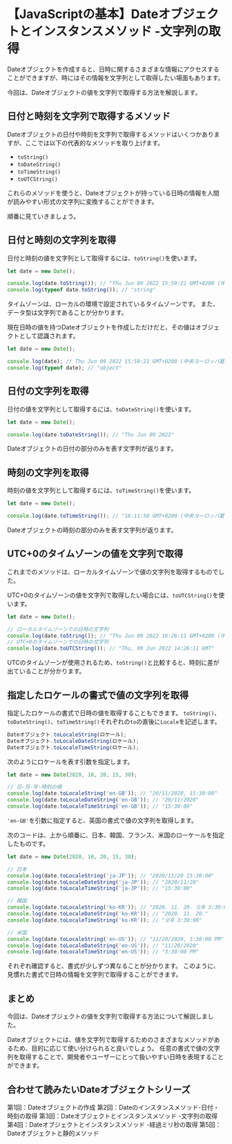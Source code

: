 # 【JavaScriptの基本】Dateオブジェクトとインスタンスメソッド -文字列の取得

Dateオブジェクトを作成すると、日時に関するさまざまな情報にアクセスすることができますが、時にはその情報を文字列として取得したい場面もあります。

今回は、Dateオブジェクトの値を文字列で取得する方法を解説します。

## 日付と時刻を文字列で取得するメソッド
Dateオブジェクトの日付や時刻を文字列で取得するメソッドはいくつかありますが、ここでは以下の代表的なメソッドを取り上げます。

* ```toString()```
* ```toDateString()```
* ```toTimeString()```
* ```toUTCString()```

これらのメソッドを使うと、Dateオブジェクトが持っている日時の情報を人間が読みやすい形式の文字列に変換することができます。

順番に見ていきましょう。

## 日付と時刻の文字列を取得
日付と時刻の値を文字列として取得するには、```toString()```を使います。
```javascript
let date = new Date();

console.log(date.toString()); // "Thu Jun 09 2022 15:59:21 GMT+0200 (中央ヨーロッパ夏時間)"
console.log(typeof date.toString()); // "string"
```
タイムゾーンは、ローカルの環境で設定されているタイムゾーンです。
また、データ型は文字列であることが分かります。

現在日時の値を持つDateオブジェクトを作成しただけだと、その値はオブジェクトとして認識されます。
```javascript
let date = new Date();

console.log(date); // Thu Jun 09 2022 15:59:21 GMT+0200 (中央ヨーロッパ夏時間)
console.log(typeof date); // "object"
```

## 日付の文字列を取得
日付の値を文字列として取得するには、```toDateString()```を使います。
```javascript
let date = new Date();

console.log(date.toDateString()); // "Thu Jun 09 2022"
```
Dateオブジェクトの日付の部分のみを表す文字列が返ります。

## 時刻の文字列を取得
時刻の値を文字列として取得するには、```toTimeString()```を使います。
```javascript
let date = new Date();

console.log(date.toTimeString()); // "16:11:58 GMT+0200 (中央ヨーロッパ夏時間)"
```
Dateオブジェクトの時刻の部分のみを表す文字列が返ります。

## UTC+0のタイムゾーンの値を文字列で取得
これまでのメソッドは、ローカルタイムゾーンで値の文字列を取得するものでした。

UTC+0のタイムゾーンの値を文字列で取得したい場合には、```toUTCString()```を使います。
```javascript
let date = new Date();

// ローカルタイムゾーンでの日時の文字列
console.log(date.toString()); // "Thu Jun 09 2022 16:26:11 GMT+0200 (中央ヨーロッパ夏時間)"
// UTC+0のタイムゾーンでの日時の文字列
console.log(date.toUTCString()); // "Thu, 09 Jun 2022 14:26:11 GMT"
```
UTCのタイムゾーンが使用されるため、```toString()```と比較すると、時刻に差が出ていることが分かります。

## 指定したロケールの書式で値の文字列を取得
指定したロケールの書式で日時の値を取得することもできます。
```toString()```、```toDateString()```、```toTimeString()```それぞれの```to```の直後に```Locale```を記述します。
```javascript
Dateオブジェクト.toLocaleString(ロケール);
Dateオブジェクト.toLocaleDateString(ロケール);
Dateオブジェクト.toLocaleTimeString(ロケール);
```
次のようにロケールを表す引数を指定します。
```javascript
let date = new Date(2020, 10, 20, 15, 30);

// 日-月-年-時刻の順
console.log(date.toLocaleString('en-GB')); // "20/11/2020, 15:30:00"
console.log(date.toLocaleDateString('en-GB')); // "20/11/2020"
console.log(date.toLocaleTimeString('en-GB')); // "15:30:00"
```
```'en-GB'```を引数に指定すると、英国の書式で値の文字列を取得します。

次のコードは、上から順番に、日本、韓国、フランス、米国のローケールを指定したものです。
```javascript
let date = new Date(2020, 10, 20, 15, 30);

// 日本
console.log(date.toLocaleString('ja-JP')); // "2020/11/20 15:30:00"
console.log(date.toLocaleDateString('ja-JP')); // "2020/11/20"
console.log(date.toLocaleTimeString('ja-JP')); // "15:30:00"

// 韓国
console.log(date.toLocaleString('ko-KR')); // "2020. 11. 20. 오후 3:30:00"
console.log(date.toLocaleDateString('ko-KR')); // "2020. 11. 20."
console.log(date.toLocaleTimeString('ko-KR')); // "오후 3:30:00"

// 米国
console.log(date.toLocaleString('en-US')); // "11/20/2020, 3:30:00 PM"
console.log(date.toLocaleDateString('en-US')); // "11/20/2020"
console.log(date.toLocaleTimeString('en-US')); // "3:30:00 PM"
```
それぞれ確認すると、書式が少しずつ異なることが分かります。
このように、見慣れた書式で日時の情報を文字列で取得することができます。

## まとめ
今回は、Dateオブジェクトの値を文字列で取得する方法について解説しました。

Dateオブジェクトには、値を文字列で取得するためのさまざまなメソッドがあるため、目的に応じて使い分けられると良いでしょう。
任意の書式で値の文字列を取得することで、開発者やユーザーにとって扱いやすい日時を表現することができます。

## 合わせて読みたいDateオブジェクトシリーズ
第1回：Dateオブジェクトの作成
第2回：Dateのインスタンスメソッド-日付・時刻の取得
第3回：Dateオブジェクトとインスタンスメソッド -文字列の取得
第4回：Dateオブジェクトとインスタンスメソッド -経過ミリ秒の取得
第5回：Dateオブジェクトと静的メソッド